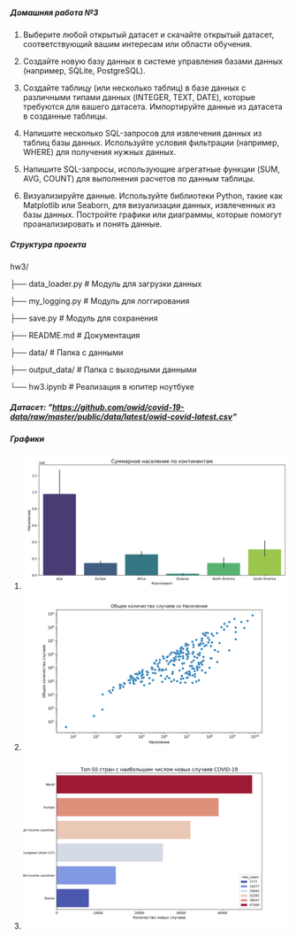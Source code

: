 ##### Домашняя работа №3
  
1. Выберите любой открытый датасет и скачайте открытый датасет, соответствующий вашим интересам или области обучения.
    
2. Создайте новую базу данных в системе управления базами данных (например, SQLite, PostgreSQL).

3. Создайте таблицу (или несколько таблиц) в базе данных с различными типами данных (INTEGER, TEXT, DATE), которые требуются для вашего датасета. Импортируйте данные из датасета в созданные таблицы.

4.   Напишите несколько SQL-запросов для извлечения данных из таблиц базы данных. Используйте условия фильтрации (например, WHERE) для получения нужных данных.

5. Напишите SQL-запросы, использующие агрегатные функции (SUM, AVG, COUNT) для выполнения расчетов по данным таблицы.

6. Визуализируйте данные. Используйте библиотеки Python, такие как Matplotlib или Seaborn, для визуализации данных, извлеченных из базы данных. Постройте графики или диаграммы, которые помогут проанализировать и понять данные.

##### Структура проекта

hw3/

├── data_loader.py # Модуль для загрузки данных

├── my_logging.py # Модуль для логгирования

├── save.py # Модуль для сохранения

├── README.md # Документация

├── data/ # Папка с данными

├── output_data/ # Папка с выходными данными

└── hw3.ipynb # Реализация в юпитер ноутбуке

##### Датасет: "https://github.com/owid/covid-19-data/raw/master/public/data/latest/owid-covid-latest.csv"

##### Графики
1. ![График ](output_data/bar_population_by_continent.png)
2. ![График ](output_data/scatter_population_vs_cases.png)
1. ![График](output_data/top_50_countries_new_cases.png)
